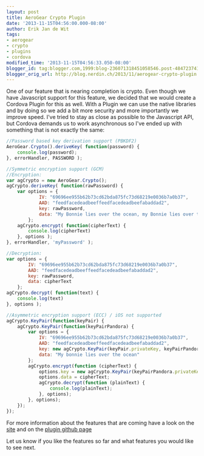 ```yaml
---
layout: post
title: AeroGear Crypto Plugin
date: '2013-11-15T04:56:00.000-08:00'
author: Erik Jan de Wit
tags:
- aerogear
- crypto
- plugins
- cordova
modified_time: '2013-11-15T04:56:33.050-08:00'
blogger_id: tag:blogger.com,1999:blog-236071318451058546.post-4847237411390466999
blogger_orig_url: http://blog.nerdin.ch/2013/11/aerogear-crypto-plugin.html
---
```

One of our feature that is nearing completion is crypto. Even though we have Javascript support for this feature, we decided that we would create a Cordova Plugin for this as well. With a Plugin we can use the native libraries and by doing so we add a bit more security and more importantly we improve speed. I've tried to stay as close as possible to the Javascript API, but Cordova demands us to work asynchronous so I've ended up with something that is not exactly the same:

```js
//Password based key derivation support (PBKDF2)
AeroGear.Crypto().deriveKey( function(password) {
    console.log(password);
}, errorHandler, PASSWORD );

//Symmetric encryption support (GCM)
//Encryption:
var agCrypto = new AeroGear.Crypto();
agCrypto.deriveKey( function(rawPassword) {
    var options = {
            IV: "69696ee955b62b73cd62bda875fc73d68219e0036b7a0b37",
            AAD: "feedfacedeadbeeffeedfacedeadbeefabaddad2",
            key: rawPassword,
            data: "My Bonnie lies over the ocean, my Bonnie lies over the sea"
        };
    agCrypto.encrypt( function(cipherText) {
        console.log(cipherText)
    }, options );
}, errorHandler, 'myPassword' );

//Decryption:
var options = {
        IV: "69696ee955b62b73cd62bda875fc73d68219e0036b7a0b37",
        AAD: "feedfacedeadbeeffeedfacedeadbeefabaddad2",
        key: rawPassword,
        data: cipherText
    };
agCrypto.decrypt( function(text) {
    console.log(text)
}, options );

//Asymmetric encryption support (ECC) / iOS not supported
agCrypto.KeyPair(function(keyPair) {
    agCrypto.KeyPair(function(keyPairPandora) {
        var options = {
            IV: "69696ee955b62b73cd62bda875fc73d68219e0036b7a0b37",
            AAD: "feedfacedeadbeeffeedfacedeadbeefabaddad2",
            key: new agCrypto.KeyPair(keyPair.privateKey, keyPairPandora.publicKey),
            data: "My bonnie lies over the ocean"
        };
        agCrypto.encrypt(function (cipherText) {
            options.key = new agCrypto.KeyPair(keyPairPandora.privateKey, keyPair.publicKey);
            options.data = cipherText;
            agCrypto.decrypt(function (plainText) {
                console.log(plainText);
            }, options);
        }, options);
    });
});
```

For more information about the features that are coming have a look on the [site](http://aerogear.org) and on the [plugin github page](https://github.com/edewit/aerogear-crypto-cordova)

Let us know if you like the features so far and what features you would like to see next.